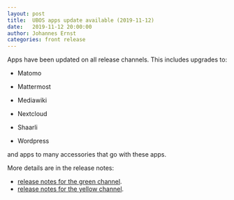 ```yaml
---
layout: post
title:  UBOS apps update available (2019-11-12)
date:   2019-11-12 20:00:00
author: Johannes Ernst
categories: front release
---
```


Apps have been updated on all release channels. This includes upgrades to:

* Matomo

* Mattermost

* Mediawiki

* Nextcloud

* Shaarli

* Wordpress

and apps to many accessories that go with these apps.

More details are in the release notes:

* [release notes for the green channel](/docs/releases/2019-11-12/release-notes/).
* [release notes for the yellow channel](/docs-yellow/releases/2019-11-12/release-notes/).

